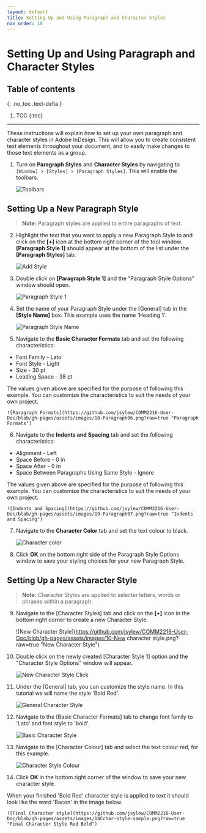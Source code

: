```yaml
---
layout: default
title: Setting Up and Using Paragraph and Character Styles
nav_order: 10
---
```


# Setting Up and Using Paragraph and Character Styles

## Table of contents
{: .no_toc .text-delta }

1. TOC
{:toc}

---

These instructions will explain how to set up your own paragraph and character styles in Adobe InDesign.  This will allow you to create consistent text elements throughout your document, and to easily make changes to those text elements as a group.

1. Turn on <b>Paragraph Styles</b> and <b>Character Styles</b> by navigating to `[Window] > [Styles] > [Paragraph Styles]`.  This will enable the toolbars.

    ![Toolbars](https://github.com/jsylew/COMM2216-User-Doc/blob/gh-pages/assets/images/14-Paragraph02.png?raw=true "Toolbars")

## Setting Up a New Paragraph Style
> <b>Note:</b> Paragraph styles are applied to entire paragraphs of text.

2. Highlight the text that you want to apply a new Paragraph Style to and click on the <b>[+]</b> icon at the bottom right corner of the tool window. <b>[Paragraph Style 1]</b> should appear at the bottom of the list under the <b>[Paragraph Styles]</b> tab.

    ![Add Style](https://github.com/jsylew/COMM2216-User-Doc/blob/gh-pages/assets/images/15-Paragraph03.png?raw=true "Add Style")

3. Double click on <b>[Paragraph Style 1]</b> and the "Paragraph Style Options" window should open.

    ![Paragraph Style 1](https://github.com/jsylew/COMM2216-User-Doc/blob/gh-pages/assets/images/16-Paragraph04.png?raw=true "Paragraph Style 1")

4. Set the name of your Paragraph Style under the [General] tab in the <b>[Style Name]</b> box. This example uses the name 'Heading 1'.

    ![Paragraph Style Name](https://github.com/jsylew/COMM2216-User-Doc/blob/gh-pages/assets/images/17-Paragraph05.png?raw=true "Paragraph Style Name")

5. Navigate to the <b>Basic Character Formats</b> tab and set the following characteristics:
* Font Family - Lato
* Font Style - Light
* Size - 30 pt
* Leading Space - 38 pt

The values given above are specified for the purpose of following this example. You can customize the characteristics to suit the needs of your own project.

    ![Paragraph Formats](https://github.com/jsylew/COMM2216-User-Doc/blob/gh-pages/assets/images/18-Paragraph06.png?raw=true "Paragraph Formats")

6. Navigate to the <b>Indents and Spacing</b> tab and set the following characteristics:
* Alignment - Left
* Space Before - 0 in
* Space After - 0 in
* Space Between Paragraphs Using Same Style - Ignore

The values given above are specified for the purpose of following this example. You can customize the characteristics to suit the needs of your own project.

    ![Indents and Spacing](https://github.com/jsylew/COMM2216-User-Doc/blob/gh-pages/assets/images/19-Paragraph07.png?raw=true "Indents and Spacing")

7. Navigate to the <b>Character Color</b> tab and set the text colour to black.

    ![Character color](https://github.com/jsylew/COMM2216-User-Doc/blob/gh-pages/assets/images/20-Paragraph08.png?raw=true "Character Color")

8. Click <b>OK</b> on the bottom right side of the Paragraph Style Options window to save your styling choices for your new Paragraph Style.

## Setting Up a New Character Style

> <b>Note:</b> Character Styles are applied to selecter letters, words or phrases within a paragraph.

9. Navigate to the [Character Styles] tab and click on the <b>[+]</b> icon in the bottom right corner to create a new Character Style.

    ![New Character Style](https://github.com/jsylew/COMM2216-User-Doc/blob/gh-pages/assets/images/10-New character style.png?raw=true "New Character Style")

10. Double click on the newly created [Character Style 1] option and the "Character Style Options" window will appear.

    ![New Character Style Click](https://github.com/jsylew/COMM2216-User-Doc/blob/gh-pages/assets/images/10-New-character-style2.png?raw=true "Create New Character Style")

11. Under the [General] tab, you can customize the style name.  In this tutorial we will name the style 'Bold Red'.

    ![General Character Style](https://github.com/jsylew/COMM2216-User-Doc/blob/gh-pages/assets/images/11-Char-style-gen.png?raw=true "General Character Style Tab")

12. Navigate to the [Basic Character Formats] tab to change font family to 'Lato' and font style to 'bold'.

    ![Basic Character Style](https://github.com/jsylew/COMM2216-User-Doc/blob/gh-pages/assets/images/11-Char-style-basic.png?raw=true "Basic Character Style Tab")

13. Navigate to the [Character Colour] tab and select the text colour red, for this example.

    ![Character Style Colour](https://github.com/jsylew/COMM2216-User-Doc/blob/gh-pages/assets/images/11-Char-style-colour.png?raw=true "Character Style Colour Tab")

14. Click <b>OK</b> in the bottom right corner of the window to save your new character style.  

When your finished 'Bold Red' character style is applied to text it should look like the word 'Bacon' in the image below.

    ![Final Character style](https://github.com/jsylew/COMM2216-User-Doc/blob/gh-pages/assets/images/14Cchar-style-sample.png?raw=true "Final Character Style Red Bold")


